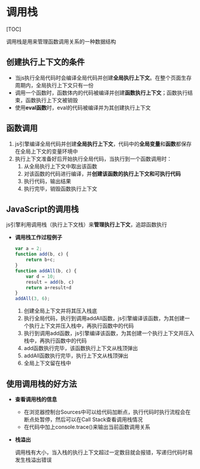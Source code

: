 # 调用栈

[TOC]

调用栈是用来管理函数调用关系的一种数据结构



## 创建执行上下文的条件

- 当js执行全局代码时会编译全局代码并创建**全局执行上下文**。在整个页面生存周期内，全局执行上下文只有一份
- 调用一个函数时，函数体内的代码被编译并创建**函数执行上下文**；函数执行结束，函数执行上下文被销毁
- 使用**eval函数**时，eval的代码被编译并为其创建执行上下文



## 函数调用

1. js引擎编译全局代码并创建**全局执行上下文**，代码中的**全局变量**和**函数**都保存在全局上下文的变量环境中
2. 执行上下文准备好后开始执行全局代码，当执行到一个函数调用时：
   1. 从全局执行上下文中取出该函数
   2. 对该函数的代码进行编译，并**创建该函数的执行上下文和可执行代码**
   3. 执行代码，输出结果
   4. 执行完毕，销毁函数执行上下文



## JavaScript的调用栈

js引擎利用调用栈（执行上下文栈）来**管理执行上下文**，追踪函数执行

- **调用栈工作过程例子**

  ```javascript
  var a = 2;
  function add(b, c) {
      return b+c;
  }
  function addAll(b, c) {
      var d = 10;
      result = add(b, c)
      return a+result+d
  }
  addAll(3, 6);
  ```

  1. 创建全局上下文并将其压入栈底
  2. 执行全局代码，执行到调用addAll函数，js引擎编译该函数，为其创建一个执行上下文并压入栈中，再执行函数中的代码
  3. 执行到调用add函数，js引擎编译该函数，为其创建一个执行上下文并压入栈中，再执行函数中的代码
  4. add函数执行完毕，该函数执行上下文从栈顶弹出
  5. addAll函数执行完毕，执行上下文从栈顶弹出
  6. 全局上下文留在栈中



## 使用调用栈的好方法

- **查看调用栈的信息**

  - 在浏览器控制台Sources中可以给代码加断点，执行代码时执行流程会在断点处暂停，然后可以在Call Stack查看调用栈情况
  - 在代码中加上console.trace()来输出当前函数调用关系

- **栈溢出**

  调用栈有大小，当入栈的执行上下文超过一定数目就会报错，写递归代码时易发生栈溢出错误

